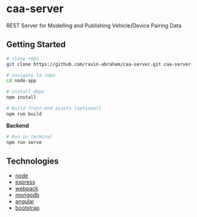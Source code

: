 # caa-server 

REST Server for Modelling and Publishing Vehicle/Device Pairing Data

## Getting Started

```bash
# clone repo
git clone https://github.com/ravin-abraham/caa-server.git caa-server

# navigate to repo
cd node-app

# install deps
npm install

# build front-end assets (optional)
npm run build
```
**Backend**

```bash
# Run in terminal
npm run serve
```


## Technologies
* [node](https://nodejs.org/en/)
* [express](http://expressjs.com/)
* [webpack](https://webpack.github.io/)
* [mongodb](https://www.mongodb.com/)
* [angular](https://angularjs.org/)
* [bootstrap](http://getbootstrap.com/)
